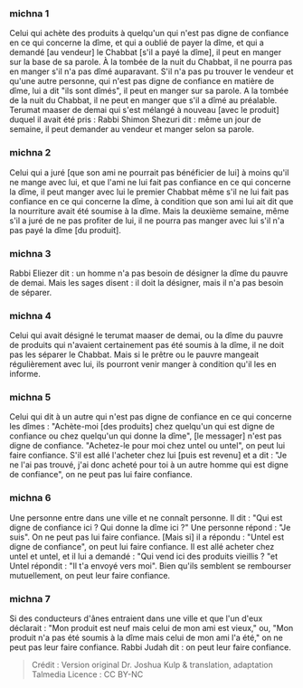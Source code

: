 
### michna 1
Celui qui achète des produits à quelqu'un qui n'est pas digne de confiance en ce qui concerne la dîme, et qui a oublié de payer la dîme, et qui a demandé [au vendeur] le Chabbat [s'il a payé la dîme], il peut en manger sur la base de sa parole. À la tombée de la nuit du Chabbat, il ne pourra pas en manger s'il n'a pas dîmé auparavant. S'il n'a pas pu trouver le vendeur et qu'une autre personne, qui n'est pas digne de confiance en matière de dîme, lui a dit "ils sont dîmés", il peut en manger sur sa parole. A la tombée de la nuit du Chabbat, il ne peut en manger que s'il a dîmé au préalable. Terumat maaser de demai qui s'est mélangé à nouveau [avec le produit] duquel il avait été pris : Rabbi Shimon Shezuri dit : même un jour de semaine, il peut demander au vendeur et manger selon sa parole.

### michna 2
Celui qui a juré [que son ami ne pourrait pas bénéficier de lui] à moins qu'il ne mange avec lui, et que l'ami ne lui fait pas confiance en ce qui concerne la dîme, il peut manger avec lui le premier Chabbat même s'il ne lui fait pas confiance en ce qui concerne la dîme, à condition que son ami lui ait dit que la nourriture avait été soumise à la dîme. Mais la deuxième semaine, même s'il a juré de ne pas profiter de lui, il ne pourra pas manger avec lui s'il n'a pas payé la dîme [du produit].

### michna 3
Rabbi Eliezer dit : un homme n'a pas besoin de désigner la dîme du pauvre de demai. Mais les sages disent : il doit la désigner, mais il n'a pas besoin de séparer.

### michna 4
Celui qui avait désigné le terumat maaser de demai, ou la dîme du pauvre de produits qui n'avaient certainement pas été soumis à la dîme, il ne doit pas les séparer le Chabbat. Mais si le prêtre ou le pauvre mangeait régulièrement avec lui, ils pourront venir manger à condition qu'il les en informe.

### michna 5
Celui qui dit à un autre qui n'est pas digne de confiance en ce qui concerne les dîmes : "Achète-moi [des produits] chez quelqu'un qui est digne de confiance ou chez quelqu'un qui donne la dîme", [le messager] n'est pas digne de confiance. "Achetez-le pour moi chez untel ou untel", on peut lui faire confiance. S'il est allé l'acheter chez lui [puis est revenu] et a dit : "Je ne l'ai pas trouvé, j'ai donc acheté pour toi à un autre homme qui est digne de confiance", on ne peut pas lui faire confiance.

### michna 6
Une personne entre dans une ville et ne connaît personne. Il dit : "Qui est digne de confiance ici ? Qui donne la dîme ici ?" Une personne répond : "Je suis". On ne peut pas lui faire confiance. [Mais si] il a répondu : "Untel est digne de confiance", on peut lui faire confiance. Il est allé acheter chez untel et untel, et il lui a demandé : "Qui vend ici des produits vieillis ? "et Untel répondit : "Il t'a envoyé vers moi". Bien qu'ils semblent se rembourser mutuellement, on peut leur faire confiance.

### michna 7
Si des conducteurs d'ânes entraient dans une ville et que l'un d'eux déclarait : "Mon produit est neuf mais celui de mon ami est vieux," ou, "Mon produit n'a pas été soumis à la dîme mais celui de mon ami l'a été," on ne peut pas leur faire confiance. Rabbi Judah dit : on peut leur faire confiance.

>Crédit : Version original Dr. Joshua Kulp & translation, adaptation Talmedia
>Licence : CC BY-NC